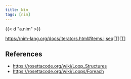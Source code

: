 ```yaml
---
title: Nim
tags: [nim]
---
```


{{< d "a.nim" >}}

<https://nim-lang.org/docs/iterators.html#items.i,seq[T][T]>

## References

- <https://rosettacode.org/wiki/Loop_Structures>
- <https://rosettacode.org/wiki/Loops/Foreach>

